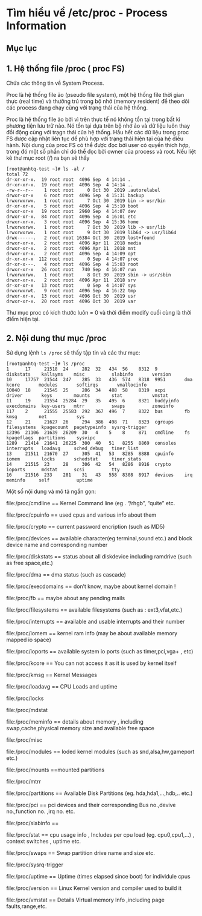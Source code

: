 # Tìm hiểu về /etc/proc - Process Information

## Mục lục

## 1. Hệ thống file /proc ( proc FS)

Chứa các thông tin về System Process.

Proc là hệ thống file ảo (pseudo file system), một hệ thống file thời gian thực (real time) và thường trú trong bộ nhớ (memory resident) để theo dõi các process đang chạy cùng với trạng thái của hệ thống.

Proc là hệ thống file ảo bởi vì trên thực tế nó không tồn tại trong bất kì phương tiện lưu trữ nào. Nó tồn tại dựa trên bộ nhớ ảo và dữ liệu luôn thay đổi động cùng với trạgn thái của hệ thống. Hầu hết các dữ liệu trong proc FS được cập nhật liên tục để phù hợp với trạng thái hiện tại của hệ điều hành. Nội dung của proc FS có thể được đọc bởi user có quyền thích hợp, trong đó một số phần chỉ dó thể đọc bởi owner của process và root. Nếu liệt kê thư mục root (/) ra bạn sẽ thấy

```
[root@anhtq-test ~]# ls -al /
total 72
dr-xr-xr-x.  19 root root  4096 Sep  4 14:14 .
dr-xr-xr-x.  19 root root  4096 Sep  4 14:14 ..
-rw-r--r--    1 root root     0 Oct 30  2019 .autorelabel
drwxr-xr-x    6 root root  4096 Sep  4 15:31 backup
lrwxrwxrwx.   1 root root     7 Oct 30  2019 bin -> usr/bin
dr-xr-xr-x.   5 root root  4096 Sep  4 15:10 boot
drwxr-xr-x   19 root root  2960 Sep  4 14:07 dev
drwxr-xr-x.  84 root root  4096 Sep  4 16:01 etc
drwxr-xr-x.   3 root root  4096 Sep  4 15:36 home
lrwxrwxrwx.   1 root root     7 Oct 30  2019 lib -> usr/lib
lrwxrwxrwx.   1 root root     9 Oct 30  2019 lib64 -> usr/lib64
drwx------.   2 root root 16384 Oct 30  2019 lost+found
drwxr-xr-x.   2 root root  4096 Apr 11  2018 media
drwxr-xr-x.   2 root root  4096 Apr 11  2018 mnt
drwxr-xr-x.   2 root root  4096 Sep  4 14:09 opt
dr-xr-xr-x  112 root root     0 Sep  4 14:07 proc
dr-xr-x---.   4 root root  4096 Sep  4 15:03 root
drwxr-xr-x   26 root root   740 Sep  4 16:07 run
lrwxrwxrwx.   1 root root     8 Oct 30  2019 sbin -> usr/sbin
drwxr-xr-x.   2 root root  4096 Apr 11  2018 srv
dr-xr-xr-x   13 root root     0 Sep  4 14:07 sys
drwxrwxrwt.   9 root root  4096 Sep  4 16:22 tmp
drwxr-xr-x.  13 root root  4096 Oct 30  2019 usr
drwxr-xr-x.  20 root root  4096 Oct 30  2019 var
```

Thư mục proc có kích thước luôn = 0 và thời điểm modify cuối cùng là thời điểm hiện tại.

## 2. Nội dung thư mục /proc

Sử dụng lệnh `ls /proc` sẽ thấy tập tin và các thư mục:

```
[root@anhtq-test ~]# ls /proc
1      17     21518  24     282  32   434  56    8312  9          diskstats    kallsyms    misc          slabinfo       version
10     17757  21544  247    285  33   436  574   8318  9951       dma          kcore       modules       softirqs       vmallocinfo
10040  18     21545  25     286  34   488  58    8319  acpi       driver       keys        mounts        stat           vmstat
11     19     21554  25284  29   35   495  6     8321  buddyinfo  execdomains  key-users   mtrr          swaps          zoneinfo
117    2      21555  25583  292  367  496  7     8322  bus        fb           kmsg        net           sys
12     21     21627  26     294  386  498  71    8323  cgroups    filesystems  kpagecount  pagetypeinfo  sysrq-trigger
12396  21106  21639  26209  30   4    5    8     871   cmdline    fs           kpageflags  partitions    sysvipc
1289   21414  21641  26225  300  40   51   8255  8869  consoles   interrupts   loadavg     sched_debug   timer_list
13     21511  21670  27     305  41   53   8285  8888  cpuinfo    iomem        locks       schedstat     timer_stats
14     21515  23     28     306  42   54   8286  8916  crypto     ioports      mdstat      scsi          tty
16     21516  233    281    31   43   558  8308  8917  devices    irq          meminfo     self          uptime
```

Một số nội dung và mô tả ngắn gọn:

file:/proc/cmdline == Kernel Command line (eg . “/rhgb”, “quite” etc.

file:/proc/cpuinfo == used cpus and various info about them

file:/proc/crypto == current password encription (such as MD5)

file:/proc/devices == available character(eg terminal,sound etc.) and block device name and corresponding number

file:/proc/diskstats == status about all diskdevice including ramdrive (such as free space,etc.)

file:/proc/dma == dma status (such as cascade)

file:/proc/execdomains == don’t know, maybe about kernel domain !

file:/proc/fb == maybe about any pending mails

file:/proc/filesystems == available filesystems (such as : ext3,vfat,etc.)

file:/proc/interrupts == available and usable interrupts and their number

file:/proc/iomem == kernel ram info (may be about available memory mapped io space)

file:/proc/ioports == available system io ports (such as timer,pci,vga+ , etc)

file:/proc/kcore == You can not access it as it is used by kernel itself

file:/proc/kmsg == Kernel Messages

file:/proc/loadavg == CPU Loads and uptime

file:/proc/locks

file:/proc/mdstat

file:/proc/meminfo == details about memory , including swap,cache,physical memory size and available free space

file:/proc/misc

file:/proc/modules == loded kernel modules (such as snd,alsa,hw,gameport etc.)

file:/proc/mounts ==mounted partitions

file:/proc/mtrr

file:/proc/partitions == Available Disk Partitions (eg. hda,hda1,…,hdb,.. etc.)

file:/proc/pci == pci devices and their corresponding Bus no.,devive no.,function no. ,irq no. etc.

file:/proc/slabinfo ==

file:/proc/stat == cpu usage info , Includes per cpu load (eg. cpu0,cpu1,…) , context switches , uptime etc.

file:/proc/swaps == Swap partition drive name and size etc.

file:/proc/sysrq-trigger

file:/proc/uptime == Uptime (times elapsed since boot) for individule cpus

file:/proc/version == Linux Kernel version and compiler used to build it

file:/proc/vmstat == Details Virtual memory Info ,including page faults,range,etc.